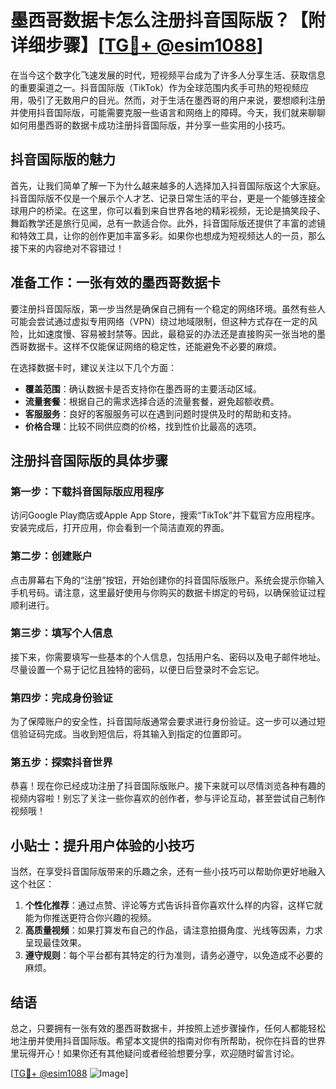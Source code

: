 # 墨西哥数据卡怎么注册抖音国际版？【附详细步骤】[[TG💪+ @esim1088](https://t.me/s/esim1088)]

在当今这个数字化飞速发展的时代，短视频平台成为了许多人分享生活、获取信息的重要渠道之一。抖音国际版（TikTok）作为全球范围内炙手可热的短视频应用，吸引了无数用户的目光。然而，对于生活在墨西哥的用户来说，要想顺利注册并使用抖音国际版，可能需要克服一些语言和网络上的障碍。今天，我们就来聊聊如何用墨西哥的数据卡成功注册抖音国际版，并分享一些实用的小技巧。

## 抖音国际版的魅力

首先，让我们简单了解一下为什么越来越多的人选择加入抖音国际版这个大家庭。抖音国际版不仅是一个展示个人才艺、记录日常生活的平台，更是一个能够连接全球用户的桥梁。在这里，你可以看到来自世界各地的精彩视频，无论是搞笑段子、舞蹈教学还是旅行见闻，总有一款适合你。此外，抖音国际版还提供了丰富的滤镜和特效工具，让你的创作更加丰富多彩。如果你也想成为短视频达人的一员，那么接下来的内容绝对不容错过！

## 准备工作：一张有效的墨西哥数据卡

要注册抖音国际版，第一步当然是确保自己拥有一个稳定的网络环境。虽然有些人可能会尝试通过虚拟专用网络（VPN）绕过地域限制，但这种方式存在一定的风险，比如速度慢、容易被封禁等。因此，最稳妥的办法还是直接购买一张当地的墨西哥数据卡。这样不仅能保证网络的稳定性，还能避免不必要的麻烦。

在选择数据卡时，建议关注以下几个方面：

- **覆盖范围**：确认数据卡是否支持你在墨西哥的主要活动区域。
- **流量套餐**：根据自己的需求选择合适的流量套餐，避免超额收费。
- **客服服务**：良好的客服服务可以在遇到问题时提供及时的帮助和支持。
- **价格合理**：比较不同供应商的价格，找到性价比最高的选项。

## 注册抖音国际版的具体步骤

### 第一步：下载抖音国际版应用程序

访问Google Play商店或Apple App Store，搜索“TikTok”并下载官方应用程序。安装完成后，打开应用，你会看到一个简洁直观的界面。

### 第二步：创建账户

点击屏幕右下角的“注册”按钮，开始创建你的抖音国际版账户。系统会提示你输入手机号码。请注意，这里最好使用与你购买的数据卡绑定的号码，以确保验证过程顺利进行。

### 第三步：填写个人信息

接下来，你需要填写一些基本的个人信息，包括用户名、密码以及电子邮件地址。尽量设置一个易于记忆且独特的密码，以便日后登录时不会忘记。

### 第四步：完成身份验证

为了保障账户的安全性，抖音国际版通常会要求进行身份验证。这一步可以通过短信验证码完成。当收到短信后，将其输入到指定的位置即可。

### 第五步：探索抖音世界

恭喜！现在你已经成功注册了抖音国际版账户。接下来就可以尽情浏览各种有趣的视频内容啦！别忘了关注一些你喜欢的创作者，参与评论互动，甚至尝试自己制作视频哦！

## 小贴士：提升用户体验的小技巧

当然，在享受抖音国际版带来的乐趣之余，还有一些小技巧可以帮助你更好地融入这个社区：

1. **个性化推荐**：通过点赞、评论等方式告诉抖音你喜欢什么样的内容，这样它就能为你推送更符合你兴趣的视频。
2. **高质量视频**：如果打算发布自己的作品，请注意拍摄角度、光线等因素，力求呈现最佳效果。
3. **遵守规则**：每个平台都有其特定的行为准则，请务必遵守，以免造成不必要的麻烦。

## 结语

总之，只要拥有一张有效的墨西哥数据卡，并按照上述步骤操作，任何人都能轻松地注册并使用抖音国际版。希望本文提供的指南对你有所帮助，祝你在抖音的世界里玩得开心！如果你还有其他疑问或者经验想要分享，欢迎随时留言讨论。

[[TG💪+ @esim1088](https://t.me/s/esim1088) ![Image](https://i.postimg.cc/4NQfJmqS/Snipaste-2025-05-13-00-14-12.png)]